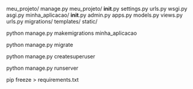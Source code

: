 meu_projeto/
    manage.py
    meu_projeto/
        __init__.py
        settings.py
        urls.py
        wsgi.py
        asgi.py
    minha_aplicacao/
        __init__.py
        admin.py
        apps.py
        models.py
        views.py
        urls.py
        migrations/
        templates/
        static/

python manage.py makemigrations minha_aplicacao

python manage.py migrate

python manage.py createsuperuser

python manage.py runserver

pip freeze > requirements.txt
